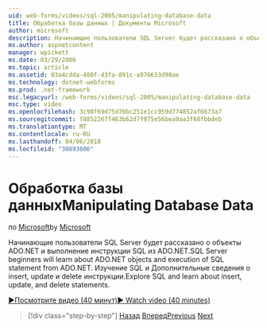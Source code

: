 ```yaml
---
uid: web-forms/videos/sql-2005/manipulating-database-data
title: Обработка базы данных | Документы Microsoft
author: microsoft
description: Начинающие пользователи SQL Server будет рассказано о объекты ADO.NET и выполнение инструкции SQL из ADO.NET. Изучение SQL и Дополнительные сведения о insert, update и delete sta....
ms.author: aspnetcontent
manager: wpickett
ms.date: 03/29/2006
ms.topic: article
ms.assetid: 03a4cdda-480f-43fa-891c-a976633d90ae
ms.technology: dotnet-webforms
ms.prod: .net-framework
msc.legacyurl: /web-forms/videos/sql-2005/manipulating-database-data
msc.type: video
ms.openlocfilehash: 3c98f69d75d76bc251e1cc959d774852af6673a7
ms.sourcegitcommit: f8852267f463b62d7f975e56bea9aa3f68fbbdeb
ms.translationtype: MT
ms.contentlocale: ru-RU
ms.lasthandoff: 04/06/2018
ms.locfileid: "30893606"
---
```

<a name="manipulating-database-data"></a><span data-ttu-id="cc76d-104">Обработка базы данных</span><span class="sxs-lookup"><span data-stu-id="cc76d-104">Manipulating Database Data</span></span>
====================
<span data-ttu-id="cc76d-105">по [Microsoft](https://github.com/microsoft)</span><span class="sxs-lookup"><span data-stu-id="cc76d-105">by [Microsoft](https://github.com/microsoft)</span></span>

<span data-ttu-id="cc76d-106">Начинающие пользователи SQL Server будет рассказано о объекты ADO.NET и выполнение инструкции SQL из ADO.NET.</span><span class="sxs-lookup"><span data-stu-id="cc76d-106">SQL Server beginners will learn about ADO.NET objects and execution of SQL statement from ADO.NET.</span></span> <span data-ttu-id="cc76d-107">Изучение SQL и Дополнительные сведения о insert, update и delete инструкции.</span><span class="sxs-lookup"><span data-stu-id="cc76d-107">Explore SQL and learn about insert, update, and delete statements.</span></span>

[<span data-ttu-id="cc76d-108">&#9654;Посмотрите видео (40 минут)</span><span class="sxs-lookup"><span data-stu-id="cc76d-108">&#9654; Watch video (40 minutes)</span></span>](https://channel9.msdn.com/Blogs/ASP-NET-Site-Videos/manipulating-database-data)

> [!div class="step-by-step"]
> <span data-ttu-id="cc76d-109">[Назад](designing-relational-database-tables.md)
> [Вперед](more-structured-query-language.md)</span><span class="sxs-lookup"><span data-stu-id="cc76d-109">[Previous](designing-relational-database-tables.md)
[Next](more-structured-query-language.md)</span></span>

